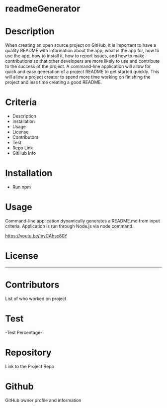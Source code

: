# readmeGenerator

# Description

When creating an open source project on GitHub, it is important to have a quality README with information about the app; what is the app for,
how to use the app, how to install it, how to report issues, and how to make contributions so that other developers are more likely to use 
and contribute to the success of the project. A command-line application will allow for quick and easy generation of a project README to get 
started quickly. This will allow a project creator to spend more time working on finishing the project and less time creating a good README.

# Criteria

- Description
- Installation
- Usage
- License
- Contributors
- Test
- Repo Link
- GitHub Info

# Installation

- Run npm

# Usage

Command-line application dynamically generates a README.md from input criteria. Application is run through Node.js via node command.

https://youtu.be/lbyCAhsc80Y

# License

__________

# Contributors

List of who worked on project

# Test

-Test Percentage-

# Repository

Link to the Project Repo

# Github

GitHub owner profile and information